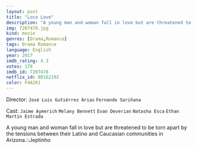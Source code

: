 ```yaml
---
layout: post
title: "Loco Love"
description: "A young man and woman fall in love but are threatened to be torn apart by the tensions between their Latino and Caucasian communities in Arizona.::Jeptinho.."
img: 7207478.jpg
kind: movie
genres: [Drama,Romance]
tags: Drama Romance 
language: English
year: 2017
imdb_rating: 4.3
votes: 178
imdb_id: 7207478
netflix_id: 80162192
color: F4A261
---
```

Director: `José Luis Gutiérrez Arias` `Fernando Sariñana`  

Cast: `Jaime Aymerich` `Melany Bennett` `Evan Deverian` `Natasha Esca` `Ethan Martin Estrada` 

A young man and woman fall in love but are threatened to be torn apart by the tensions between their Latino and Caucasian communities in Arizona.::Jeptinho